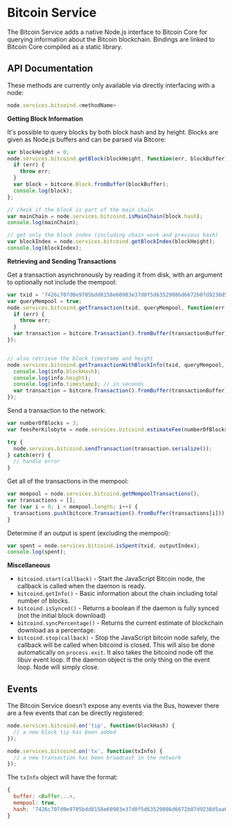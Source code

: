# Bitcoin Service

The Bitcoin Service adds a native Node.js interface to Bitcoin Core for querying information about the Bitcoin blockchain. Bindings are linked to Bitcoin Core compiled as a static library.

## API Documentation

These methods are currently only available via directly interfacing with a node:

```js
node.services.bitcoind.<methodName>
```

**Getting Block Information**

It's possible to query blocks by both block hash and by height. Blocks are given as Node.js buffers and can be parsed via Bitcore:

```js
var blockHeight = 0;
node.services.bitcoind.getBlock(blockHeight, function(err, blockBuffer) {
  if (err) {
    throw err;
  }
  var block = bitcore.Block.fromBuffer(blockBuffer);
  console.log(block);
};

// check if the block is part of the main chain
var mainChain = node.services.bitcoind.isMainChain(block.hash);
console.log(mainChain);

// get only the block index (including chain work and previous hash)
var blockIndex = node.services.bitcoind.getBlockIndex(blockHeight);
console.log(blockIndex);
```

**Retrieving and Sending Transactions**

Get a transaction asynchronously by reading it from disk, with an argument to optionally not include the mempool:

```js
var txid = '7426c707d0e9705bdd8158e60983e37d0f5d63529086d6672b07d9238d5aa623';
var queryMempool = true;
node.services.bitcoind.getTransaction(txid, queryMempool, function(err, transactionBuffer) {
  if (err) {
    throw err;
  }
  var transaction = bitcore.Transaction().fromBuffer(transactionBuffer);
});


// also retrieve the block timestamp and height
node.services.bitcoind.getTransactionWithBlockInfo(txid, queryMempool, function(err, info) {
  console.log(info.blockHash);
  console.log(info.height);
  console.log(info.timestamp); // in seconds
  var transaction = bitcore.Transaction().fromBuffer(transactionBuffer);
});

```

Send a transaction to the network:

```js
var numberOfBlocks = 3;
var feesPerKilobyte = node.services.bitcoind.estimateFee(numberOfBlocks); // in satoshis

try {
  node.services.bitcoind.sendTransaction(transaction.serialize());
} catch(err) {
  // handle error
}
```

Get all of the transactions in the mempool:

```js
var mempool = node.services.bitcoind.getMempoolTransactions();
var transactions = [];
for (var i = 0; i < mempool.length; i++) {
  transactions.push(bitcore.Transaction().fromBuffer(transactions[i]));
}
```

Determine if an output is spent (excluding the mempool):

```js
var spent = node.services.bitcoind.isSpent(txid, outputIndex);
console.log(spent);
```

**Miscellaneous**

- `bitcoind.start(callback)` - Start the JavaScript Bitcoin node, the callback is called when the daemon is ready.
- `bitcoind.getInfo()` - Basic information about the chain including total number of blocks.
- `bitcoind.isSynced()` - Returns a boolean if the daemon is fully synced (not the initial block download)
- `bitcoind.syncPercentage()` - Returns the current estimate of blockchain download as a percentage.
- `bitcoind.stop(callback)` - Stop the JavaScript bitcoin node safely, the callback will be called when bitcoind is closed. This will also be done automatically on `process.exit`. It also takes the bitcoind node off the libuv event loop. If the daemon object is the only thing on the event loop. Node will simply close.

## Events

The Bitcoin Service doesn't expose any events via the Bus, however there are a few events that can be directly registered:

```js
node.services.bitcoind.on('tip', function(blockHash) {
  // a new block tip has been added
});

node.services.bitcoind.on('tx', function(txInfo) {
  // a new transaction has been broadcast in the network
});
```

The `txInfo` object will have the format:
```js
{
  buffer: <Buffer...>,
  mempool: true,
  hash: '7426c707d0e9705bdd8158e60983e37d0f5d63529086d6672b07d9238d5aa623'
}
```
